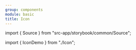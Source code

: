 ```yaml
---
group: components
module: basic
title: Icon
---
```


import { Source } from "src-app/storybook/common/Source";

import { IconDemo } from "./Icon";

<IconDemo />

<Source path="src-components/basic/Icon.tsx" />

